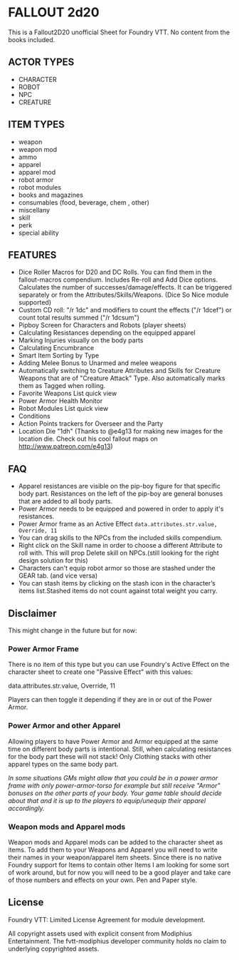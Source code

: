 # FALLOUT 2d20

This is a Fallout2D20 unofficial Sheet for Foundry VTT. No content from the books included.

## ACTOR TYPES

-   CHARACTER
-   ROBOT
-   NPC
-   CREATURE

## ITEM TYPES

-   weapon
-   weapon mod
-   ammo
-   apparel
-   apparel mod
-   robot armor
-   robot modules
-   books and magazines
-   consumables (food, beverage, chem , other)
-   miscellany
-   skill
-   perk
-   special ability

## FEATURES

-   Dice Roller Macros for D20 and DC Rolls. You can find them in the fallout-macros compendium. Includes Re-roll and Add Dice options. Calculates the number of successes/damage/effects. It can be triggered separately or from the Attributes/Skills/Weapons. (Dice So Nice module supported)
-   Custom CD roll: "/r 1dc" and modifiers to count the effects ("/r 1dcef") or count total results summed ("/r 1dcsum")
-   Pipboy Screen for Characters and Robots (player sheets)
-   Calculating Resistances depending on the equipped apparel
-   Marking Injuries visually on the body parts
-   Calculating Encumbrance
-   Smart Item Sorting by Type
-   Adding Melee Bonus to Unarmed and melee weapons
-   Automatically switching to Creature Attributes and Skills for Creature Weapons that are of "Creature Attack" Type. Also automatically marks them as Tagged when rolling.
-   Favorite Weapons List quick view
-   Power Armor Health Monitor
-   Robot Modules List quick view
-   Conditions
-   Action Points trackers for Overseer and the Party
-   Location Die "1dh" (Thanks to @e4g13 for making new images for the location die. Check out his cool fallout maps on http://www.patreon.com/e4g13)

## FAQ

-   Apparel resistances are visible on the pip-boy figure for that specific body part. Resistances on the left of the pip-boy are general bonuses that are added to all body parts.
-   Power Armor needs to be equipped and powered in order to apply it's resistances.
-   Power Armor frame as an Active Effect `data.attributes.str.value, Override, 11`
-   You can drag skills to the NPCs from the included skills compendium.
-   Right click on the Skill name in order to choose a different Attribute to roll with. This will prop Delete skill on NPCs.(still looking for the right design solution for this)
-   Characters can't equip robot armor so those are stashed under the GEAR tab. (and vice versa)
-   You can stash items by clicking on the stash icon in the character’s items list.Stashed items do not count against total weight you carry.

## Disclaimer

This might change in the future but for now:

### Power Armor Frame

There is no item of this type but you can use Foundry's Active Effect on the character sheet to create one "Passive Effect" with this values:

data.attributes.str.value, Override, 11

Players can then toggle it depending if they are in or out of the Power Armor.

### Power Armor and other Apparel

Allowing players to have Power Armor and Armor equipped at the same time on different body parts is intentional. Still, when calculating resistances for the body part these will not stack! Only Clothing stacks with other apparel types on the same body part.

_In some situations GMs might allow that you could be in a power armor frame with only power-armor-torso for example but still receive "Armor" bonuses on the other parts of your body. Your game table should decide about that and it is up to the players to equip/unequip their apparel accordingly._

### Weapon mods and Apparel mods

Weapon mods and Apparel mods can be added to the character sheet as items.
To add them to your Weapons and Apparel you will need to write their names in your weapon/apparel item sheets.
Since there is no native Foundry support for Items to contain other Items I am looking for some sort of work around, but for now you will need to be a good player and take care of those numbers and effects on your own. Pen and Paper style.

## License

Foundry VTT: Limited License Agreement for module development.

All copyright assets used with explicit consent from Modiphius Entertainment. The fvtt-modiphius developer community holds no claim to underlying copyrighted assets.
